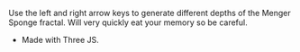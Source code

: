 Use the left and right arrow keys to generate different depths of the Menger Sponge fractal.
Will very quickly eat your memory so be careful.


 - Made with Three JS.

